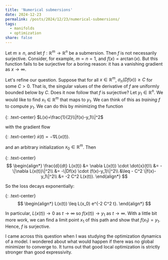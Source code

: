 ```yaml
---
title: 'Numerical submersions'
date: 2024-12-23
permalink: /posts/2024/12/23/numerical-submersions/
tags:
  - manifolds
  - optimization
share: false
---
```


Let $m \geq n$, and let $f: \mathbb{R}^m \to \mathbb{R}^n$ be a submersion. Then $f$ is not necessarily surjective. Consider, for example, $m = n = 1$, and $f(x) = \arctan(x)$. But this function fails to be surjective for a boring reason: it has a vanishing gradient as $x \to \infty$.

Let's refine our question. Suppose that for all $x \in \mathbb{R}^m$, $\sigma_n(Df(x)) \geq C$ for some $C > 0$. That is, the singular values of the derivative of $f$ are uniformly bounded below by $C$. Does it now follow that $f$ is surjective? Let $y_1 \in \mathbb{R}^n$. We would like to find $x_1 \in \mathbb{R}^m$ that maps to $y_1$. We can think of this as *training* $f$ to compute $y_1$. We can do this by minimizing the function

{: .text-center}
$L(x)=\frac{1}{2}\\|f(x)-y_1\\|^2$

with the gradient flow

{: .text-center}
$\dot{x}(t) =-\nabla L(x(t))$.

and an arbitrary initialization $x_0 \in \mathbb{R}^m$. Then

{: .text-center}
$$
\begin{align*}
\frac{d}{dt} L(x(t)) &= \nabla L(x(t)) \cdot \dot{x}(t)\\
&= - \|\nabla L(x(t))\|^2\\
&= -\|Df(x) \cdot (f(x)-y_1)\|^2\\
&\leq - C^2 \|f(x)-y_1\|^2\\
&= -2 C^2 L(x(t)).
\end{align*}
$$

So the loss decays exponentially:

{: .text-center}
$$
\begin{align*}
L(x(t)) \leq L(x_0) e^{-2 C^2 t}.
\end{align*}
$$

In particular, $L(x(t)) \to 0$ as $t \to \infty$ so $f(x(t)) \to y_1$ as $t \to \infty$. With a little bit more work, we can find a limit point $x_1$ of this path and show that $f(x_1) = y_1$. Hence, $f$ is surjective.

I came across this question when I was studying the optimization dynamics of a model. I wondered about what would happen if there was no global minimizer to converge to. It turns out that good local optimization is strictly stronger than good expressivity.